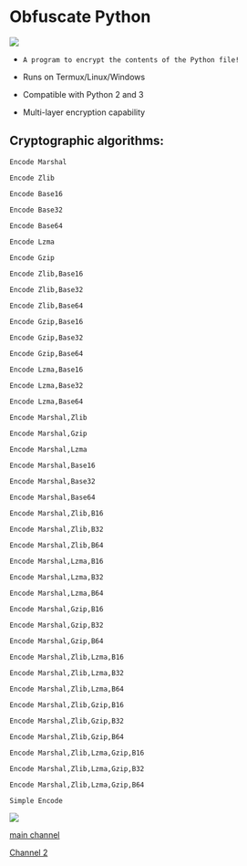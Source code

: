 # Obfuscate Python 

<img src="https://github.com/user-attachments/assets/9e0a8f93-ab71-427a-80a6-b19f675b5f98"> 

- `A program to encrypt the contents of the Python file! `

- Runs on Termux/Linux/Windows 
- Compatible with Python 2 and 3 
- Multi-layer encryption capability 

## Cryptographic algorithms: 

```
Encode Marshal  

Encode Zlib  

Encode Base16  

Encode Base32  

Encode Base64  

Encode Lzma  

Encode Gzip  

Encode Zlib,Base16  

Encode Zlib,Base32  

Encode Zlib,Base64  

Encode Gzip,Base16  

Encode Gzip,Base32  

Encode Gzip,Base64  

Encode Lzma,Base16  

Encode Lzma,Base32  

Encode Lzma,Base64  

Encode Marshal,Zlib  

Encode Marshal,Gzip  

Encode Marshal,Lzma  

Encode Marshal,Base16  

Encode Marshal,Base32  

Encode Marshal,Base64  

Encode Marshal,Zlib,B16  

Encode Marshal,Zlib,B32  

Encode Marshal,Zlib,B64  

Encode Marshal,Lzma,B16  

Encode Marshal,Lzma,B32  

Encode Marshal,Lzma,B64  

Encode Marshal,Gzip,B16  

Encode Marshal,Gzip,B32  

Encode Marshal,Gzip,B64  

Encode Marshal,Zlib,Lzma,B16  

Encode Marshal,Zlib,Lzma,B32  

Encode Marshal,Zlib,Lzma,B64  

Encode Marshal,Zlib,Gzip,B16  

Encode Marshal,Zlib,Gzip,B32  

Encode Marshal,Zlib,Gzip,B64  

Encode Marshal,Zlib,Lzma,Gzip,B16  

Encode Marshal,Zlib,Lzma,Gzip,B32  

Encode Marshal,Zlib,Lzma,Gzip,B64  

Simple Encode  

```

<img src="https://github.com/user-attachments/assets/f88c1afb-471d-4ccc-8259-72b4c94a3c80"> 

<a href="https://t.me/esfelurm"> main channel


<a href="https://t.me/DedSec_Network"> Channel 2

